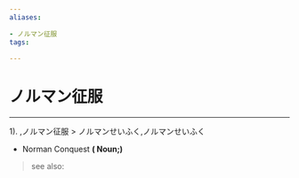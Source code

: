 ```yaml
---
aliases:
    
- ノルマン征服
tags:
    
---
```


# ノルマン征服
---
1).
,ノルマン征服 > ノルマンせいふく,ノルマンせいふく

- Norman Conquest
**( Noun;)**
> see also: 
            